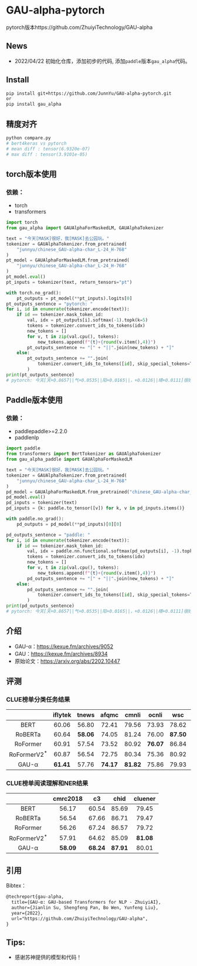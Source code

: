 # GAU-alpha-pytorch
pytorch版本https://github.com/ZhuiyiTechnology/GAU-alpha

## News
- 2022/04/22 初始化仓库，添加初步的代码, 添加`paddle`版本`gau_alpha`代码。


## Install
```bash
pip install git+https://github.com/JunnYu/GAU-alpha-pytorch.git
or
pip install gau_alpha
```

## 精度对齐
```bash
python compare.py
# bert4keras vs pytorch
# mean diff : tensor(6.9320e-07)
# max diff : tensor(3.9101e-05)
```

## torch版本使用
### 依赖：
- torch
- transformers

```python
import torch
from gau_alpha import GAUAlphaForMaskedLM, GAUAlphaTokenizer

text = "今天[MASK]很好，我[MASK]去公园玩。"
tokenizer = GAUAlphaTokenizer.from_pretrained(
    "junnyu/chinese_GAU-alpha-char_L-24_H-768"
)
pt_model = GAUAlphaForMaskedLM.from_pretrained(
    "junnyu/chinese_GAU-alpha-char_L-24_H-768"
)
pt_model.eval()
pt_inputs = tokenizer(text, return_tensors="pt")

with torch.no_grad():
    pt_outputs = pt_model(**pt_inputs).logits[0]
pt_outputs_sentence = "pytorch: "
for i, id in enumerate(tokenizer.encode(text)):
    if id == tokenizer.mask_token_id:
        val, idx = pt_outputs[i].softmax(-1).topk(k=5)
        tokens = tokenizer.convert_ids_to_tokens(idx)
        new_tokens = []
        for v, t in zip(val.cpu(), tokens):
            new_tokens.append(f"{t}+{round(v.item(),4)}")
        pt_outputs_sentence += "[" + "||".join(new_tokens) + "]"
    else:
        pt_outputs_sentence += "".join(
            tokenizer.convert_ids_to_tokens([id], skip_special_tokens=True)
        )
print(pt_outputs_sentence)
# pytorch: 今天[天+0.8657||气+0.0535||阳+0.0165||，+0.0126||晴+0.0111]很好，我[要+0.4619||想+0.4352||又+0.0252||就+0.0157||跑+0.0064]去公园玩。
```

## Paddle版本使用
### 依赖：
- paddlepaddle>=2.2.0
- paddlenlp

```python
import paddle
from transformers import BertTokenizer as GAUAlphaTokenizer
from gau_alpha_paddle import GAUAlphaForMaskedLM

text = "今天[MASK]很好，我[MASK]去公园玩。"
tokenizer = GAUAlphaTokenizer.from_pretrained(
    "junnyu/chinese_GAU-alpha-char_L-24_H-768"
)
pd_model = GAUAlphaForMaskedLM.from_pretrained("chinese_GAU-alpha-char_L-24_H-768")
pd_model.eval()
pd_inputs = tokenizer(text)
pd_inputs = {k: paddle.to_tensor([v]) for k, v in pd_inputs.items()}

with paddle.no_grad():
    pd_outputs = pd_model(**pd_inputs)[0][0]

pd_outputs_sentence = "paddle: "
for i, id in enumerate(tokenizer.encode(text)):
    if id == tokenizer.mask_token_id:
        val, idx = paddle.nn.functional.softmax(pd_outputs[i], -1).topk(k=5)
        tokens = tokenizer.convert_ids_to_tokens(idx)
        new_tokens = []
        for v, t in zip(val.cpu(), tokens):
            new_tokens.append(f"{t}+{round(v.item(),4)}")
        pd_outputs_sentence += "[" + "||".join(new_tokens) + "]"
    else:
        pd_outputs_sentence += "".join(
            tokenizer.convert_ids_to_tokens([id], skip_special_tokens=True)
        )
print(pd_outputs_sentence)
# pytorch: 今天[天+0.8657||气+0.0535||阳+0.0165||，+0.0126||晴+0.0111]很好，我[要+0.4619||想+0.4352||又+0.0252||就+0.0157||跑+0.0064]去公园玩。
```

## 介绍

- GAU-α：https://kexue.fm/archives/9052
- GAU：https://kexue.fm/archives/8934
- 原始论文：https://arxiv.org/abs/2202.10447

## 评测

### CLUE榜单分类任务结果

|         | iflytek | tnews | afqmc | cmnli | ocnli | wsc | csl | 
| :-----: | :-----: | :---: | :---: | :---: | :---: | :---: | :---: | 
| BERT | 60.06 | 56.80 | 72.41 | 79.56 | 73.93 | 78.62 | 83.93 | 
| RoBERTa | 60.64 | **58.06** | 74.05 | 81.24 | 76.00 | **87.50** | 84.50 | 
| RoFormer | 60.91 | 57.54 | 73.52 | 80.92 | **76.07** | 86.84 | 84.63 | 
| RoFormerV2<sup>*</sup> | 60.87 | 56.54 | 72.75 | 80.34 | 75.36 | 80.92 | 84.67 | 
| GAU-α | **61.41** | 57.76 | **74.17** | **81.82** | 75.86 | 79.93 | **85.67** | 

### CLUE榜单阅读理解和NER结果

|         | cmrc2018 | c3 | chid | cluener |
| :-----: | :-----: | :---: | :---: | :---: | 
| BERT | 56.17 | 60.54 | 85.69 | 79.45 |
| RoBERTa | 56.54 | 67.66 | 86.71 | 79.47 |
| RoFormer | 56.26 | 67.24 | 86.57 | 79.72 |
| RoFormerV2<sup>*</sup> | 57.91 | 64.62 | 85.09 | **81.08** |
| GAU-α | **58.09** | **68.24** | **87.91** | 80.01 |

## 引用
Bibtex：

```tex
@techreport{gau-alpha,
  title={GAU-α: GAU-based Transformers for NLP - ZhuiyiAI},
  author={Jianlin Su, Shengfeng Pan, Bo Wen, Yunfeng Liu},
  year={2022},
  url="https://github.com/ZhuiyiTechnology/GAU-alpha",
}
```

## Tips:
- 感谢苏神提供的模型和代码！